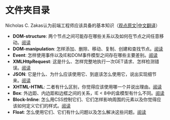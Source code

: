 # 文件夹目录

Nicholas C. Zakas认为前端工程师应该具备的基本知识（[观点原文](http://www.nczonline.net/blog/2010/01/05/interviewing-the-front-end-engineer/)|[中文翻译](http://www.cn-cuckoo.com/2010/01/08/how-nicholas-c-zakas-interviewing-the-front-end-engineer-1332.html)）

* __DOM-structure__: 两个节点之间可能存在哪些关系以及如何在节点之间任意移动。[阅读](https://github.com/alvinhui/alvinhui.github.io/tree/master/basic-knowledge/part1/DOM-structure)
* __DOM-manipulation__: 怎样添加、删除、移动、复制、创建和查找节点。[阅读](https://github.com/alvinhui/alvinhui.github.io/tree/master/basic-knowledge/part1/DOM-manipulation)
* __Event__: 怎样使用事件以及IE和DOM事件模型之间存在哪些主要差别。[阅读](https://github.com/alvinhui/alvinhui.github.io/tree/master/basic-knowledge/part1/Event)
* __XMLHttpRequest__: 这是什么、怎样完整地执行一次GET请求、怎样检测错误。[阅读](https://github.com/alvinhui/alvinhui.github.io/tree/master/basic-knowledge/part1/XMLHttpRequest)
* __JSON__: 它是什么、为什么应该使用它、到底该怎么使用它，说出实现细节来。[阅读](https://github.com/alvinhui/alvinhui.github.io/tree/master/basic-knowledge/part1/JSON)
* __XHTML-HTML__: 二者有什么区别，你觉得应该使用哪一个并说出理由。[阅读](https://github.com/alvinhui/alvinhui.github.io/tree/master/basic-knowledge/part1/XHTML-HTML)
* __Box__: 外边距、内边距和边框之间的关系，IE < 8中的盒模型有什么不同。[阅读](https://github.com/alvinhui/alvinhui.github.io/tree/master/basic-knowledge/part1/Box)
* __Block-Inline__: 怎么用CSS控制它们、它们怎样影响周围的元素以及你觉得应该如何定义它们的样式。[阅读](https://github.com/alvinhui/alvinhui.github.io/tree/master/basic-knowledge/part1/Block-Inline)
* __Float__: 怎么使用它们、它们有什么问题以及怎么解决这些问题。[阅读](https://github.com/alvinhui/alvinhui.github.io/tree/master/basic-knowledge/part1/Float)
